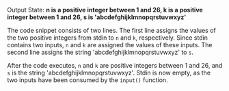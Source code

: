 Output State: **n is a positive integer between 1 and 26, k is a positive integer between 1 and 26, s is 'abcdefghijklmnopqrstuvwxyz'**

The code snippet consists of two lines. The first line assigns the values of the two positive integers from stdin to `n` and `k`, respectively. Since stdin contains two inputs, `n` and `k` are assigned the values of these inputs. The second line assigns the string 'abcdefghijklmnopqrstuvwxyz' to `s`. 

After the code executes, `n` and `k` are positive integers between 1 and 26, and `s` is the string 'abcdefghijklmnopqrstuvwxyz'. Stdin is now empty, as the two inputs have been consumed by the `input()` function.